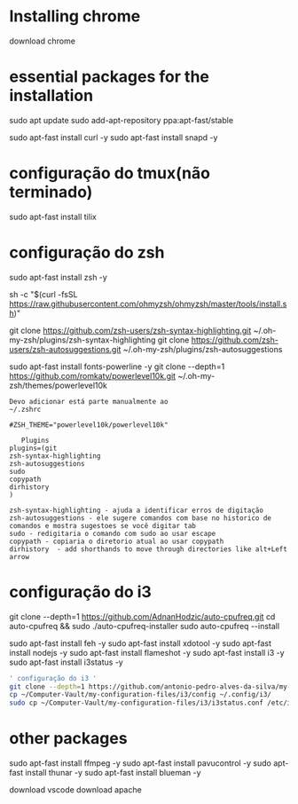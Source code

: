 # Installing chrome
download chrome

# essential packages for the installation

sudo apt update
sudo add-apt-repository ppa:apt-fast/stable

sudo apt-fast install curl -y
sudo apt-fast install snapd -y
# configuração do tmux(não terminado)

sudo apt-fast install tilix
# configuração do zsh

sudo apt-fast install zsh -y

sh -c "$(curl -fsSL https://raw.githubusercontent.com/ohmyzsh/ohmyzsh/master/tools/install.sh)"

git clone https://github.com/zsh-users/zsh-syntax-highlighting.git ~/.oh-my-zsh/plugins/zsh-syntax-highlighting
git clone https://github.com/zsh-users/zsh-autosuggestions.git ~/.oh-my-zsh/plugins/zsh-autosuggestions

sudo apt-fast install fonts-powerline -y
git clone --depth=1 https://github.com/romkatv/powerlevel10k.git ~/.oh-my-zsh/themes/powerlevel10k

```text
Devo adicionar está parte manualmente ao 
~/.zshrc

#ZSH_THEME="powerlevel10k/powerlevel10k"
 
   Plugins
plugins=(git 
zsh-syntax-highlighting
zsh-autosuggestions
sudo
copypath
dirhistory
)

zsh-syntax-highlighting - ajuda a identificar erros de digitação
zsh-autosuggestions - ele sugere comandos com base no historico de comandos e mostra sugestoes se você digitar tab
sudo - redigitaria o comando com sudo ao usar escape
copypath - copiaria o diretorio atual ao usar copypath
dirhistory  - add shorthands to move through directories like alt+Left arrow

```


# configuração do i3

git clone --depth=1 https://github.com/AdnanHodzic/auto-cpufreq.git
cd auto-cpufreq && sudo ./auto-cpufreq-installer
sudo auto-cpufreq --install

sudo apt-fast install feh -y
sudo apt-fast install xdotool -y
sudo apt-fast install nodejs -y
sudo apt-fast install flameshot -y
sudo apt-fast install i3 -y
sudo apt-fast install i3status -y

```bash
' configuração do i3 '
git clone --depth=1 https://github.com/antonio-pedro-alves-da-silva/my-configuration-files
cp ~/Computer-Vault/my-configuration-files/i3/config ~/.config/i3/
sudo cp ~/Computer-Vault/my-configuration-files/i3/i3status.conf /etc/i3status.conf

```

# other packages 

sudo apt-fast install ffmpeg -y
sudo apt-fast install pavucontrol -y
sudo apt-fast install thunar -y
sudo apt-fast install blueman -y

download vscode 
download apache
